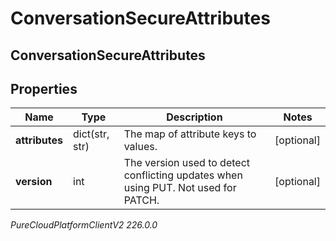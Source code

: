 # ConversationSecureAttributes

## ConversationSecureAttributes

## Properties

|Name | Type | Description | Notes|
|------------ | ------------- | ------------- | -------------|
| **attributes** | dict(str, str) | The map of attribute keys to values. | [optional] |
| **version** | int | The version used to detect conflicting updates when using PUT. Not used for PATCH. | [optional] |



_PureCloudPlatformClientV2 226.0.0_
